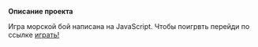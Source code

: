 **Описание проекта**

Игра морской бой написана на JavaScript. Чтобы поигрвть перейди по ссылке [ играть!](https://llilliillill.github.io/sea-battle/") 
